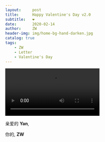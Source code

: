 ```yaml
---
layout:     post
title:      Happy Valentine's Day v2.0
subtitle:   ❤️
date:       2020-02-14
author:     ZW
header-img: img/home-bg-hand-darken.jpg
catalog: true
tags:
    - ZW
    - Letter
    - Valentine's Day
---
```


<video controls="">
  <source src="video/valentinesDayVideo.mp4" type="video/mp4">
</video>

亲爱的 **Yan**,



你的,
**ZW**
